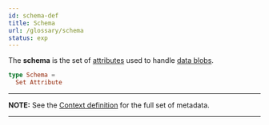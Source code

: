 ```yaml
---
id: schema-def
title: Schema
url: /glossary/schema
status: exp
---
```


The **schema** is the set of [attributes](/glossary/attribute) used to
handle [data blobs](/glossary/blob).

```elm
type Schema =
  Set Attribute
```

***
**NOTE:** See the [Context definition](/glossary/context) for the full set of metadata.
***
